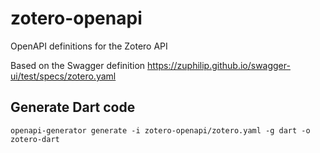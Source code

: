 # zotero-openapi
OpenAPI definitions for the Zotero API

Based on the Swagger definition https://zuphilip.github.io/swagger-ui/test/specs/zotero.yaml

## Generate Dart code
```
openapi-generator generate -i zotero-openapi/zotero.yaml -g dart -o zotero-dart
```